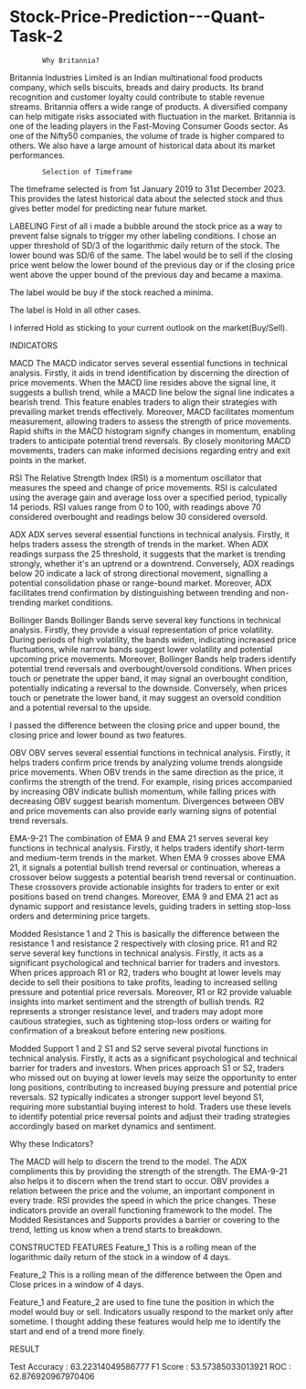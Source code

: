# Stock-Price-Prediction---Quant-Task-2

  
			Why Britannia?
Britannia Industries Limited is an Indian multinational food products company, which sells biscuits, breads and dairy products. Its brand recognition and customer loyalty could contribute to stable revenue streams. Britannia offers a wide range of products. A diversified company can help mitigate risks associated with fluctuation in the market. Britannia is one of the leading players in the Fast-Moving Consumer Goods sector. As one of the Nifty50 companies, the volume of trade is higher compared to others. We also have a large amount of historical data about its market performances. 

			Selection of Timeframe

The timeframe selected is from 1st January 2019 to 31st December 2023. This provides the latest historical data about the selected stock and thus gives better model for predicting near future market.


LABELING
First of all i made a bubble around the stock price as a way to prevent false signals to trigger my other labeling conditions. I chose an upper threshold of SD/3 of the logarithmic daily return of the stock. The lower bound was SD/6 of the same. The label would be to sell if the closing price went below the lower bound of the previous day or if the closing price went above the upper bound of the previous day and became a maxima. 

The label would be buy if the stock reached a minima. 

The label is Hold in all other cases.

 
I inferred Hold as sticking to your current outlook on the market(Buy/Sell).

INDICATORS

MACD
The MACD indicator serves several essential functions in technical analysis. Firstly, it aids in trend identification by discerning the direction of price movements. When the MACD line resides above the signal line, it suggests a bullish trend, while a MACD line below the signal line indicates a bearish trend. This feature enables traders to align their strategies with prevailing market trends effectively.
Moreover, MACD facilitates momentum measurement, allowing traders to assess the strength of price movements. Rapid shifts in the MACD histogram signify changes in momentum, enabling traders to anticipate potential trend reversals. By closely monitoring MACD movements, traders can make informed decisions regarding entry and exit points in the market.


RSI
The Relative Strength Index (RSI) is a momentum oscillator that measures the speed and change of price movements. RSI is calculated using the average gain and average loss over a specified period, typically 14 periods. RSI values range from 0 to 100, with readings above 70 considered overbought and readings below 30 considered oversold.


ADX
ADX serves several essential functions in technical analysis. Firstly, it helps traders assess the strength of trends in the market. When ADX readings surpass the 25 threshold, it suggests that the market is trending strongly, whether it's an uptrend or a downtrend. Conversely, ADX readings below 20 indicate a lack of strong directional movement, signalling a potential consolidation phase or range-bound market. Moreover, ADX facilitates trend confirmation by distinguishing between trending and non-trending market conditions.


Bollinger Bands
Bollinger Bands serve several key functions in technical analysis. Firstly, they provide a visual representation of price volatility. During periods of high volatility, the bands widen, indicating increased price fluctuations, while narrow bands suggest lower volatility and potential upcoming price movements.
Moreover, Bollinger Bands help traders identify potential trend reversals and overbought/oversold conditions. When prices touch or penetrate the upper band, it may signal an overbought condition, potentially indicating a reversal to the downside. Conversely, when prices touch or penetrate the lower band, it may suggest an oversold condition and a potential reversal to the upside.

I passed the difference between the closing price and upper bound, the closing price and lower bound as two features.

OBV
OBV serves several essential functions in technical analysis. Firstly, it helps traders confirm price trends by analyzing volume trends alongside price movements. When OBV trends in the same direction as the price, it confirms the strength of the trend. For example, rising prices accompanied by increasing OBV indicate bullish momentum, while falling prices with decreasing OBV suggest bearish momentum. Divergences between OBV and price movements can also provide early warning signs of potential trend reversals.


EMA-9-21
The combination of EMA 9 and EMA 21 serves several key functions in technical analysis. Firstly, it helps traders identify short-term and medium-term trends in the market. When EMA 9 crosses above EMA 21, it signals a potential bullish trend reversal or continuation, whereas a crossover below suggests a potential bearish trend reversal or continuation. These crossovers provide actionable insights for traders to enter or exit positions based on trend changes.
Moreover, EMA 9 and EMA 21 act as dynamic support and resistance levels, guiding traders in setting stop-loss orders and determining price targets. 

Modded Resistance 1 and 2
This is basically the difference between the resistance 1 and resistance 2 respectively with closing price. 
R1 and R2 serve several key functions in technical analysis. Firstly, it acts as a significant psychological and technical barrier for traders and investors. When prices approach R1 or R2, traders who bought at lower levels may decide to sell their positions to take profits, leading to increased selling pressure and potential price reversals. Moreover, R1 or R2 provide valuable insights into market sentiment and the strength of bullish trends.
R2 represents a stronger resistance level, and traders may adopt more cautious strategies, such as tightening stop-loss orders or waiting for confirmation of a breakout before entering new positions.

Modded Support 1 and 2
S1 and S2 serve several pivotal functions in technical analysis. Firstly, it acts as a significant psychological and technical barrier for traders and investors. When prices approach S1 or S2, traders who missed out on buying at lower levels may seize the opportunity to enter long positions, contributing to increased buying pressure and potential price reversals.
S2 typically indicates a stronger support level beyond S1, requiring more substantial buying interest to hold. Traders use these levels to identify potential price reversal points and adjust their trading strategies accordingly based on market dynamics and sentiment.


Why these Indicators?


The MACD will help to discern the trend to the model. The ADX compliments this by providing the strength of the strength. The EMA-9-21 also helps it to discern when the trend start to occur. OBV provides a relation between the price and the volume, an important component in every trade. RSI provides the speed in which the price changes. These indicators provide an overall functioning framework to the model.
The Modded Resistances and Supports provides a barrier or covering to the trend, letting us know when a trend starts to breakdown.


CONSTRUCTED FEATURES
Feature_1
This is a rolling mean of the logarithmic daily return of the stock in a window of 4 days.

Feature_2
This is a rolling mean of the difference between the Open and Close prices in a window of 4 days.

Feature_1 and Feature_2 are used to fine tune the position in which the model would buy or sell.
Indicators usually respond to the market only after sometime. I thought adding these features would help me to identify the start and end of a trend more finely.

RESULT

Test Accuracy	: 63.22314049586777
F1 Score	     : 53.57385033013921
ROC		     : 62.876920967970406